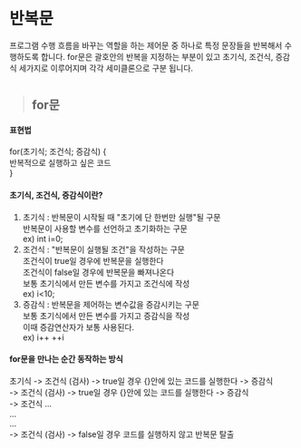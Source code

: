 # 반복문
프로그램 수행 흐름을 바꾸는 역할을 하는 제어문 중 하나로 특정 문장들을 반복해서 수행하도록 합니다.
for문은 괄호안의 반복을 지정하는 부분이 있고 초기식, 조건식, 증감식 세가지로 이루어지며 각각 세미클론으로 구분 됩니다.
   
#
> ## for문
#### 표현법
for(초기식; 조건식; 증감식) {   
  반복적으로 실행하고 싶은 코드   
}   
    
   
#### 초기식, 조건식, 증감식이란?
1. 초기식 : 반복문이 시작될 때 "초기에 단 한번만 실행"될 구문   
반복문이 사용할 변수를 선언하고 초기화하는 구문    
ex) int i=0;
2. 조건식 : "반복문이 실행될 조건"을 작성하는 구문   
조건식이 true일 경우에 반복문을 실행한다   
조건식이 false일 경우에 반복문을 빠져나온다   
보통 초기식에서 만든 변수를 가지고 조건식에 작성   
ex) i<10;
3. 증감식 : 반복문을 제어하는 변수값을 증감시키는 구문   
보통 초기식에서 만든 변수를 가지고 증감식을 작성   
이때 증감연산자가 보통 사용된다.   
ex) i++ ++i
   
   
#### for문을 만나는 순간 동작하는 방식
초기식 -> 조건식 (검사) -> true일 경우 {}안에 있는 코드를 실행한다 -> 증감식   
         -> 조건식 (검사) -> true일 경우 {}안에 있는 코드를 실행한다 -> 증감식   
      -> 조건식 ...   
         ...   
         ...   
      -> 조건식 (검사) -> false일 경우 코드를 실행하지 않고 반복문 탈출   
